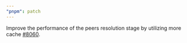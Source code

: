 ```yaml
---
"pnpm": patch
---
```


Improve the performance of the peers resolution stage by utilizing more cache [#8060](https://github.com/pnpm/pnpm/pull/8060).
